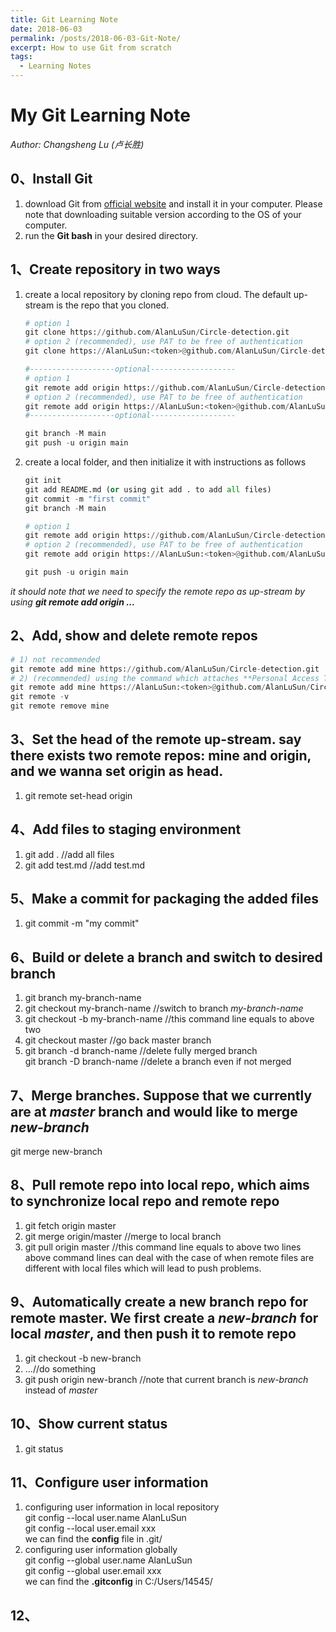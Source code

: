 ```yaml
---
title: Git Learning Note
date: 2018-06-03
permalink: /posts/2018-06-03-Git-Note/
excerpt: How to use Git from scratch
tags:
  - Learning Notes
---
```


# My Git Learning Note  
*Author: Changsheng Lu (卢长胜)*

## 0、Install Git  
1) download Git from [official website](https://git-scm.com/) and install it in your computer. Please note that downloading suitable version according to the OS of your computer.  
2) run the **Git bash** in your desired directory.   

## 1、Create repository in two ways  
1) create a local repository by cloning repo from cloud. The default up-stream is the repo that you cloned.  
   ```python
   # option 1
   git clone https://github.com/AlanLuSun/Circle-detection.git
   # option 2 (recommended), use PAT to be free of authentication 
   git clone https://AlanLuSun:<token>@github.com/AlanLuSun/Circle-detection.git  

   #-------------------optional-------------------
   # option 1 
   git remote add origin https://github.com/AlanLuSun/Circle-detection.git
   # option 2 (recommended), use PAT to be free of authentication
   git remote add origin https://AlanLuSun:<token>@github.com/AlanLuSun/Circle-detection.git  
   #-------------------optional-------------------

   git branch -M main  
   git push -u origin main
   ```

1) create a local folder, and then initialize it with instructions as follows  
   ```python
   git init  
   git add README.md (or using git add . to add all files)    
   git commit -m "first commit"  
   git branch -M main  

   # option 1
   git remote add origin https://github.com/AlanLuSun/Circle-detection.git 
   # option 2 (recommended), use PAT to be free of authentication
   git remote add origin https://AlanLuSun:<token>@github.com/AlanLuSun/Circle-detection.git

   git push -u origin main
   ```

*it should note that we need to specify the remote repo as up-stream by using **git remote add origin ...***  
  
## 2、Add, show and delete remote repos  
```python
# 1) not recommended
git remote add mine https://github.com/AlanLuSun/Circle-detection.git  
# 2) (recommended) using the command which attaches **Personal Access Token (PAT)** for authentication,  
git remote add mine https://AlanLuSun:<token>@github.com/AlanLuSun/Circle-detection.git  
git remote -v  
git remote remove mine
```
  

## 3、Set the head of the remote up-stream. say there exists two remote repos: mine and origin, and we wanna set origin as head.  
1) git remote set-head origin  

## 4、Add files to staging environment  
1) git add . //add all files  
2) git add test.md //add test.md  

## 5、Make a commit for packaging the added files  
1) git commit -m "my commit"  

## 6、Build or delete a branch and switch to desired branch  
1) git branch my-branch-name  
2) git checkout my-branch-name //switch to branch *my-branch-name*  
3) git checkout -b my-branch-name //this command line equals to above two  
4) git checkout master  //go back master branch  
5) git branch -d branch-name //delete fully merged branch  
git branch -D branch-name //delete a branch even if not merged  

## 7、Merge branches. Suppose that we currently are at *master* branch and would like to merge *new-branch*  
git merge new-branch  

## 8、Pull remote repo into local repo, which aims to synchronize local repo and remote repo  
1) git fetch origin master  
2) git merge origin/master //merge to local branch  
3) git pull origin master //this command line equals to above two lines  
above command lines can deal with the case of when remote files are different with local files which will lead to push problems.  

## 9、Automatically create a new branch repo for remote master. We first create a *new-branch* for local *master*, and then push it to remote repo  
1) git checkout -b new-branch  
2) ...//do something  
3) git push origin new-branch //note that current branch is *new-branch* instead of *master*  

## 10、Show current status  
1) git status  

## 11、Configure user information  
1) configuring user information in local repository  
git config --local user.name AlanLuSun  
git config --local user.email xxx  
we can find the **config** file in .git/  
1) configuring user information globally  
git config --global user.name AlanLuSun  
git config --global user.email xxx  
we can find the **.gitconfig** in C:/Users/14545/  

## 12、
